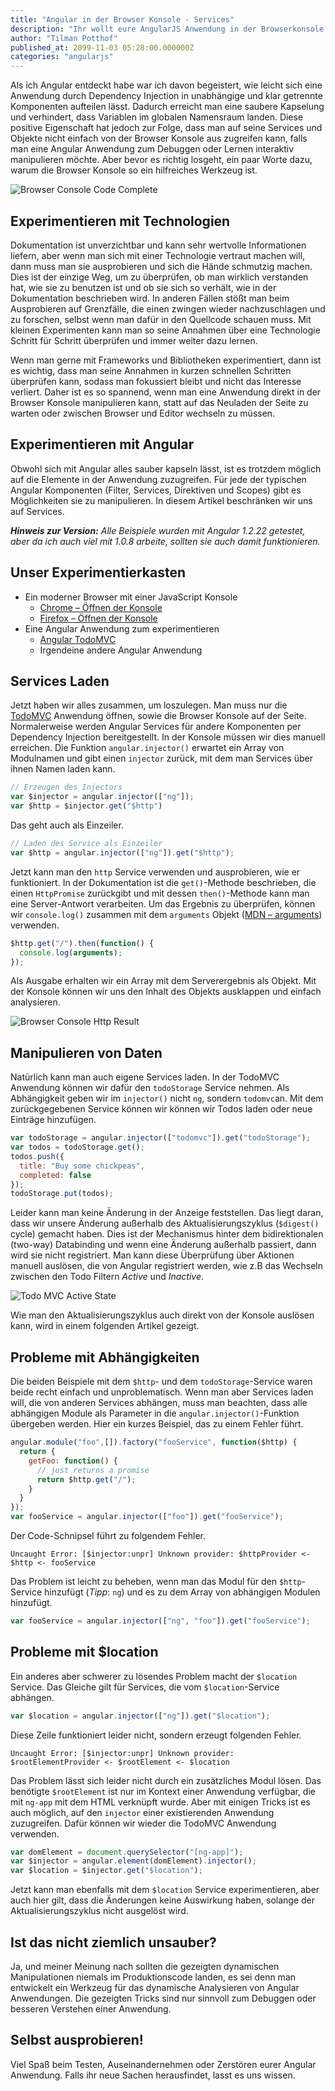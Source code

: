 ```yaml
---
title: "Angular in der Browser Konsole - Services"
description: "Ihr wollt eure AngularJS Anwendung in der Browserkonsole analysieren? Dieser Artikel zeigt, wie ihr mit dem $injector an die Services kommt."
author: "Tilman Potthof"
published_at: 2099-11-03 05:28:00.000000Z
categories: "angularjs"
---
```


Als ich Angular entdeckt habe war ich davon begeistert, wie leicht sich eine Anwendung durch Dependency Injection in unabhängige und klar getrennte Komponenten aufteilen lässt.
Dadurch erreicht man eine saubere Kapselung und verhindert, dass Variablen im globalen Namensraum landen.
Diese positive Eigenschaft hat jedoch zur Folge, dass man auf seine Services und Objekte nicht einfach von der Browser Konsole aus zugreifen kann, falls man eine Angular Anwendung zum Debuggen oder Lernen interaktiv manipulieren möchte.
Aber bevor es richtig losgeht, ein paar Worte dazu, warum die Browser Konsole so ein hilfreiches Werkzeug ist.

![Browser Console Code Complete](browser-console-angular-code-complete-1024x550.png)

## Experimentieren mit Technologien

Dokumentation ist unverzichtbar und kann sehr wertvolle Informationen liefern, aber wenn man sich mit einer Technologie vertraut machen will, dann muss man sie ausprobieren und sich die Hände schmutzig machen.
Dies ist der einzige Weg, um zu überprüfen, ob man wirklich verstanden hat, wie sie zu benutzen ist und ob sie sich so verhält, wie in der Dokumentation beschrieben wird.
In anderen Fällen stößt man beim Ausprobieren auf Grenzfälle, die einen zwingen wieder nachzuschlagen und zu forschen, selbst wenn man dafür in den Quellcode schauen muss.
Mit kleinen Experimenten kann man so seine Annahmen über eine Technologie Schritt für Schritt überprüfen und immer weiter dazu lernen.

Wenn man gerne mit Frameworks und Bibliotheken experimentiert, dann ist es wichtig, dass man seine Annahmen in kurzen schnellen Schritten überprüfen kann, sodass man fokussiert bleibt und nicht das Interesse verliert.
Daher ist es so spannend, wenn man eine Anwendung direkt in der Browser Konsole manipulieren kann, statt auf das Neuladen der Seite zu warten oder zwischen Browser und Editor wechseln zu müssen.

## Experimentieren mit Angular

Obwohl sich mit Angular alles sauber kapseln lässt, ist es trotzdem möglich auf die Elemente in der Anwendung zuzugreifen.
Für jede der typischen Angular Komponenten (Filter, Services, Direktiven und Scopes) gibt es Möglichkeiten sie zu manipulieren.
In diesem Artikel beschränken wir uns auf Services.

***Hinweis zur Version:*** *Alle Beispiele wurden mit Angular 1.2.22 getestet, aber da ich auch viel mit 1.0.8 arbeite, sollten sie auch damit funktionieren.*

## Unser Experimentierkasten

* Ein moderner Browser mit einer JavaScript Konsole
   * [Chrome – Öffnen der Konsole](https://developers.google.com/web/tools/chrome-devtools/console/#opening-the-console)
   * [Firefox – Öffnen der Konsole](https://developer.mozilla.org/en-US/docs/Tools/Web_Console#Opening_the_Web_Console)
* Eine Angular Anwendung zum experimentieren
   * [Angular TodoMVC](http://todomvc.com/examples/angularjs/#/)
   * Irgendeine andere Angular Anwendung

## Services Laden

Jetzt haben wir alles zusammen, um loszulegen.
Man muss nur die [TodoMVC](http://todomvc.com/examples/angularjs/#/) Anwendung öffnen, sowie die Browser Konsole auf der Seite.
Normalerweise werden Angular Services für andere Komponenten per Dependency Injection bereitgestellt.
In der Konsole müssen wir dies manuell erreichen.
Die Funktion `angular.injector()` erwartet ein Array von Modulnamen und gibt einen `injector` zurück, mit dem man Services über ihnen Namen laden kann.

```javascript
// Erzeugen des Injectors
var $injector = angular.injector(["ng"]);
var $http = $injector.get("$http")
```

Das geht auch als Einzeiler.

```javascript
// Laden des Service als Einzeiler
var $http = angular.injector(["ng"]).get("$http");
```

Jetzt kann man den `http` Service verwenden und ausprobieren, wie er funktioniert.
In der Dokumentation ist die `get()`-Methode beschrieben, die einen `HttpPromise` zurückgibt und mit dessen `then()`-Methode kann man eine Server-Antwort verarbeiten.
Um das Ergebnis zu überprüfen, können wir `console.log()` zusammen mit dem `arguments` Objekt ([MDN – arguments](https://developer.mozilla.org/en-US/docs/Web/JavaScript/Reference/Functions/arguments)) verwenden.

```javascript
$http.get("/").then(function() {
  console.log(arguments);
});
```

Als Ausgabe erhalten wir ein Array mit dem Serverergebnis als Objekt.
Mit der Konsole können wir uns den Inhalt des Objekts ausklappen und einfach analysieren.

![Browser Console Http Result](browser-console-http-result-1024x435.png)


## Manipulieren von Daten

Natürlich kann man auch eigene Services laden. In der TodoMVC Anwendung können wir dafür den `todoStorage` Service nehmen. Als Abhängigkeit geben wir im `injector()` nicht `ng`, sondern `todomvc`an. Mit dem zurückgegebenen Service können wir können wir Todos laden oder neue Einträge hinzufügen.

```javascript
var todoStorage = angular.injector(["todomvc"]).get("todoStorage");
var todos = todoStorage.get();
todos.push({
  title: "Buy some chickpeas",
  completed: false
});
todoStorage.put(todos);
```

Leider kann man keine Änderung in der Anzeige feststellen.
Das liegt daran, dass wir unsere Änderung außerhalb des Aktualisierungszyklus (`$digest()` cycle) gemacht haben.
Dies ist der Mechanismus hinter dem bidirektionalen (two-way) Databinding und wenn eine Änderung außerhalb passiert, dann wird sie nicht registriert.
Man kann diese Überprüfung über Aktionen manuell auslösen, die von Angular registriert werden, wie z.B das Wechseln zwischen den Todo Filtern *Active* und *Inactive*.

![Todo MVC Active State](todo-mvc-active-state-1024x377.png)

Wie man den Aktualisierungszyklus auch direkt von der Konsole auslösen kann, wird in einem folgenden Artikel gezeigt.


## Probleme mit Abhängigkeiten

Die beiden Beispiele mit dem `$http`- und dem `todoStorage`-Service waren beide recht einfach und unproblematisch. Wenn man aber Services laden will, die von anderen Services abhängen, muss man beachten, dass alle abhängigen Module als Parameter in die `angular.injector()`-Funktion übergeben werden. Hier ein kurzes Beispiel, das zu einem Fehler führt.

```javascript
angular.module("foo",[]).factory("fooService", function($http) {
  return {
    getFoo: function() {
      // just returns a promise
      return $http.get("/");
    }
  }
});
var fooService = angular.injector(["foo"]).get("fooService");
```

Der Code-Schnipsel führt zu folgendem Fehler.

`Uncaught Error: [$injector:unpr] Unknown provider: $httpProvider <- $http <- fooService`

Das Problem ist leicht zu beheben, wenn man das Modul für den `$http`-Service hinzufügt (*Tipp*: `ng`) und es zu dem Array von abhängigen Modulen hinzufügt.

```javascript
var fooService = angular.injector(["ng", "foo"]).get("fooService");
```

## Probleme mit $location

Ein anderes aber schwerer zu lösendes Problem macht der `$location` Service. Das Gleiche gilt für Services, die vom `$location`-Service abhängen.

```javascript
var $location = angular.injector(["ng"]).get("$location");
```

Diese Zeile funktioniert leider nicht, sondern erzeugt folgenden Fehler.

`Uncaught Error: [$injector:unpr] Unknown provider: $rootElementProvider <- $rootElement <- $location`

Das Problem lässt sich leider nicht durch ein zusätzliches Modul lösen. Das benötigte `$rootElement` ist nur im Kontext einer Anwendung verfügbar, die mit `ng-app` mit dem HTML verknüpft wurde. Aber mit einigen Tricks ist es auch möglich, auf den `injector` einer existierenden Anwendung zuzugreifen. Dafür können wir wieder die TodoMVC Anwendung verwenden.

```javascript
var domElement = document.querySelector("[ng-app]");
var $injector = angular.element(domElement).injector();
var $location = $injector.get("$location");
```

Jetzt kann man ebenfalls mit dem `$location` Service experimentieren, aber auch hier gilt, dass die Änderungen keine Auswirkung haben, solange der Aktualisierungszyklus nicht ausgelöst wird.

## Ist das nicht ziemlich unsauber?

Ja, und meiner Meinung nach sollten die gezeigten dynamischen Manipulationen niemals im Produktionscode landen, es sei denn man entwickelt ein Werkzeug für das dynamische Analysieren von Angular Anwendungen. Die gezeigten Tricks sind nur sinnvoll zum Debuggen oder besseren Verstehen einer Anwendung.

## Selbst ausprobieren!

Viel Spaß beim Testen, Auseinandernehmen oder Zerstören eurer Angular Anwendung. Falls ihr neue Sachen herausfindet, lasst es uns wissen.
